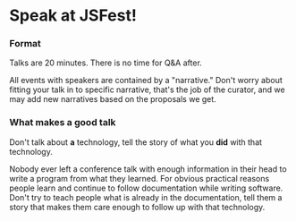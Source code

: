 # Speak at JSFest!

### Format

Talks are 20 minutes. There is no time for Q&A after.

All events with speakers are contained by a "narrative." Don't worry about fitting your talk in to specific narrative, that's the job of the curator, and we may add new narratives based on the proposals we get.

### What makes a good talk

Don't talk about **a** technology, tell the story of what you **did** with that technology.

Nobody ever left a conference talk with enough information in their head to write a program from what they learned. For obvious practical reasons people learn and continue to follow documentation while writing software. Don't try to teach people what is already in the documentation, tell them a story that makes them care enough to follow up with that technology.


